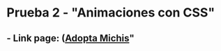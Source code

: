 # Prueba 2 - "Animaciones con CSS"

## - **Link page:** ([Adopta Michis](https://cespinozaq.github.io/Adopta-Michis/)"

